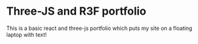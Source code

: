 # Three-JS and R3F portfolio
This is a basic react and three-js portfolio which puts my site on a floating laptop with text!
